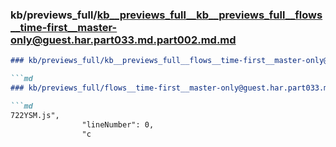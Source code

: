 ### kb/previews_full/kb__previews_full__kb__previews_full__flows__time-first__master-only@guest.har.part033.md.part002.md.md

```md
### kb/previews_full/kb__previews_full__flows__time-first__master-only@guest.har.part033.md.part002.md

```md
### kb/previews_full/flows__time-first__master-only@guest.har.part033.md (part 002)

```md
722YSM.js",
                "lineNumber": 0,
                "c
```

```

```

```
